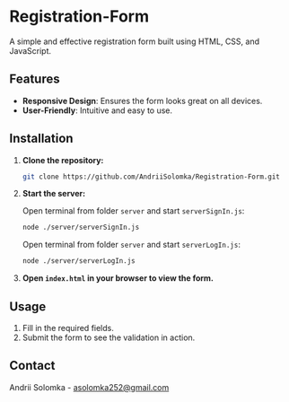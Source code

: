 # Registration-Form

A simple and effective registration form built using HTML, CSS, and JavaScript.

## Features

- **Responsive Design**: Ensures the form looks great on all devices.
- **User-Friendly**: Intuitive and easy to use.

## Installation

1. **Clone the repository:**

    ```sh
    git clone https://github.com/AndriiSolomka/Registration-Form.git
    ```

2. **Start the server:**

    Open terminal from folder `server` and start `serverSignIn.js`:

    ```sh
    node ./server/serverSignIn.js
    ```

    Open terminal from folder `server` and start `serverLogIn.js`:

    ```sh
    node ./server/serverLogIn.js
    ```
    
3. **Open `index.html` in your browser to view the form.**

## Usage

1. Fill in the required fields.
2. Submit the form to see the validation in action.

## Contact

Andrii Solomka - [asolomka252@gmail.com](mailto:your-email@example.com)

